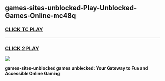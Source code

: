 
## games-sites-unblocked-Play-Unblocked-Games-Online-mc48q
<h3>
<a href="https://premium76.site?title=games-sites-unblocked&ref=24A">CLICK TO PLAY</a></h3>
<hr>

<h3>
<a href="https://premium76.site?title=games-sites-unblocked&ref=24A">CLICK 2 PLAY</a>
  
</h3>

<a href="https://premium76.site?title=games-sites-unblocked&ref=24A"><img src="https://clearcache.store/games.png"></a>


**games-sites-unblocked games unblocked: Your Gateway to Fun and Accessible Online Gaming**
